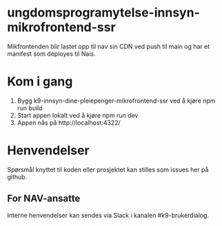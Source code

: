 # ungdomsprogramytelse-innsyn-mikrofrontend-ssr

Mikfrontenden blir lastet opp til nav sin CDN ved push til main og har et manifest som deployes til Nais.

# Kom i gang

1. Bygg k9-innsyn-dine-pleiepenger-mikrofrontend-ssr ved å kjøre npm run build
2. Start appen lokalt ved å kjøre npm run dev
3. Appen nås på http://localhost:4322/

# Henvendelser

Spørsmål knyttet til koden eller prosjektet kan stilles som issues her på github.

## For NAV-ansatte

Interne henvendelser kan sendes via Slack i kanalen #k9-brukerdialog.
